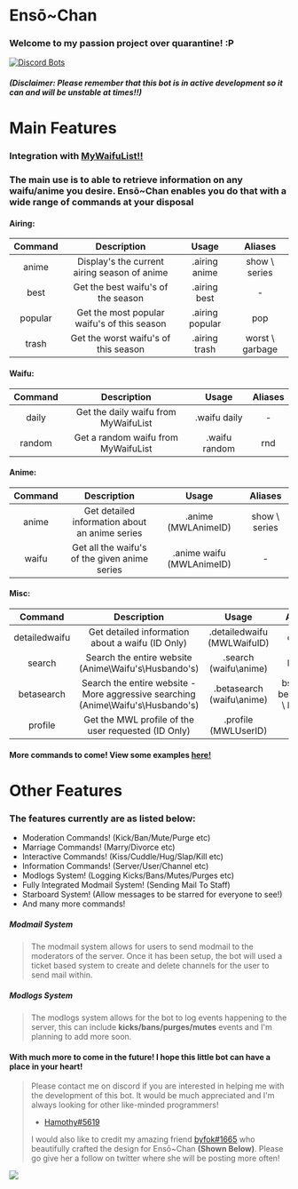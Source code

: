 # Ensō~Chan

### Welcome to my passion project over quarantine! :P

[![Discord Bots](https://top.gg/api/widget/716701699145728094.svg)](https://top.gg/bot/716701699145728094)

##### (Disclaimer: Please remember that this bot is in active development so it can and will be unstable at times!!)

# Main Features

### Integration with [MyWaifuList!!](https://mywaifulist.moe/dash)

### The main use is to able to retrieve information on any waifu/anime you desire. Ensō~Chan enables you do that with a wide range of commands at your disposal 

#### Airing:

| Command 	|                  Description                 	|      Usage      	|      Aliases     	|
|:-------:	|:--------------------------------------------:	|:---------------:	|:----------------:	|
|  anime  	| Display's the current airing season of anime 	|  .airing anime  	|  show \ series 	|
|   best  	|      Get the best waifu's of the season      	|   .airing best  	|         -        	|
| popular 	|  Get the most popular waifu's of this season 	| .airing popular 	|        pop       	|
|  trash  	|     Get the worst waifu's of this season     	|  .airing trash  	| worst \ garbage 	|

#### Waifu:

| Command 	|              Description             	|     Usage     	| Aliases 	|
|:-------:	|:------------------------------------:	|:-------------:	|:-------:	|
|  daily  	| Get the daily waifu from MyWaifuList 	|  .waifu daily 	|    -    	|
|  random 	|  Get a random waifu from MyWaifuList 	| .waifu random 	|   rnd   	|

#### Anime:

| Command 	|                   Description                  	|           Usage           	|     Aliases    	|
|:-------:	|:----------------------------------------------:	|:-------------------------:	|:--------------:	|
|  anime  	| Get detailed information about an anime series 	|     .anime (MWLAnimeID)    	| show \ series 	|
|  waifu  	|  Get all the waifu's of the given anime series 	| .anime waifu (MWLAnimeID) 	|        -       	|

#### Misc:

|    Command    	|                                    Description                                   	|            Usage            	|             Aliases            	|
|:-------------:	|:--------------------------------------------------------------------------------:	|:---------------------------:	|:------------------------------:	|
| detailedwaifu 	|                 Get detailed information about a waifu (ID Only)                 	| .detailedwaifu (MWLWaifuID) 	|             dwaifu             	|
|     search    	|              Search the entire website (Anime\Waifu's\Husbando's)              	|    .search (waifu\anime)   	|             lookup             	|
|   betasearch  	| Search the entire website - More aggressive searching (Anime\Waifu's\Husbando's) 	|  .betasearch (waifu\anime)  	| bsearch \ betalookup \ blookup 	|
|    profile    	|                     Get the MWL profile of the user requested (ID Only)          	|     .profile (MWLUserID)    	|              user              	|

#### More commands to come! View some examples [here!](https://imgur.com/a/sf4Y4yr)

# Other Features

### The features currently are as listed below:

- Moderation Commands! (Kick/Ban/Mute/Purge etc)
- Marriage Commands! (Marry/Divorce etc)
- Interactive Commands! (Kiss/Cuddle/Hug/Slap/Kill etc)
- Information Commands! (Server/User/Channel etc)
- Modlogs System! (Logging Kicks/Bans/Mutes/Purges etc)
- Fully Integrated Modmail System! (Sending Mail To Staff)
- Starboard System! (Allow messages to be starred for everyone to see!)
- And many more commands!


##### Modmail System
> The modmail system allows for users to send modmail to the moderators of the server. 
> Once it has been setup, the bot will used a ticket based system to create and delete channels 
> for the user to send mail within.
##### Modlogs System
> The modlogs system allows for the bot to log events happening to the server, this can include 
> **kicks/bans/purges/mutes** events and I'm planning to add more soon.

#### **With much more to come in the future! I hope this little bot can have a place in your heart!**

> Please contact me on discord if you are interested in helping me with the development of this bot.
> It would be much appreciated and I'm always looking for other like-minded programmers! 
> - [Hamothy#5619](https://discord.bio/p/hammy)
>
> I would also like to credit my amazing friend [byfok#1665](https://twitter.com/byfok) who beautifully 
> crafted the design for Ensō~Chan **(Shown Below)**. Please go give her a follow on twitter where she will be posting more often!

![](https://media.discordapp.net/attachments/683490529862090814/734900981854109827/Enso_reworked.png?width=225&height=450)
